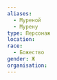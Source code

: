 ```yaml
---
aliases:
  - Муреной
  - Мурену
type: Персонаж
location: 
race:
  - Божество
gender: Ж
organisation:
---
```


